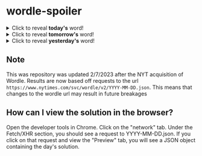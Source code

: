 # wordle-spoiler

<details>
  <summary>Click to reveal <b>today's</b> word!</summary>
  <br>
  <b> trust </b>
</details>

<details>
  <summary>Click to reveal <b>tomorrow's</b> word!</summary>
  <br>
  <b> tardy </b>
</details>

<details>
  <summary>Click to reveal <b>yesterday's</b> word!</summary>
  <br>
  <b> sight </b>
</details>

## Note
This was repository was updated 2/7/2023 after the NYT acquisition of Wordle. Results are now based off requests to the url `https://www.nytimes.com/svc/wordle/v2/YYYY-MM-DD.json`. This means that changes to the wordle url may result in future breakages

## How can I view the solution in the browser?
Open the developer tools in Chrome. Click on the "network" tab. Under the Fetch/XHR section, you should see a request to YYYY-MM-DD.json. If you click on that request and view the "Preview" tab, you will see a JSON object containing the day's solution.